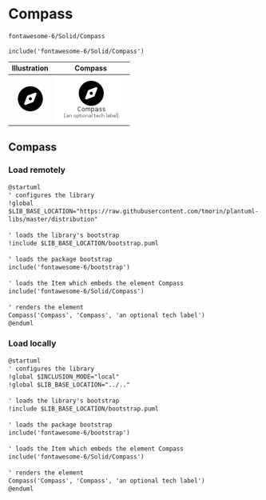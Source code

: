 # Compass


```text
fontawesome-6/Solid/Compass
```

```text
include('fontawesome-6/Solid/Compass')
```



| Illustration | Compass |
| :---: | :---: |
| ![illustration for Illustration](../../fontawesome-6/Solid/Compass.png) | ![illustration for Compass](../../fontawesome-6/Solid/Compass.Local.png) |




## Compass

### Load remotely
```plantuml
@startuml
' configures the library
!global $LIB_BASE_LOCATION="https://raw.githubusercontent.com/tmorin/plantuml-libs/master/distribution"

' loads the library's bootstrap
!include $LIB_BASE_LOCATION/bootstrap.puml

' loads the package bootstrap
include('fontawesome-6/bootstrap')

' loads the Item which embeds the element Compass
include('fontawesome-6/Solid/Compass')

' renders the element
Compass('Compass', 'Compass', 'an optional tech label')
@enduml
```

### Load locally
```plantuml
@startuml
' configures the library
!global $INCLUSION_MODE="local"
!global $LIB_BASE_LOCATION="../.."

' loads the library's bootstrap
!include $LIB_BASE_LOCATION/bootstrap.puml

' loads the package bootstrap
include('fontawesome-6/bootstrap')

' loads the Item which embeds the element Compass
include('fontawesome-6/Solid/Compass')

' renders the element
Compass('Compass', 'Compass', 'an optional tech label')
@enduml
```

